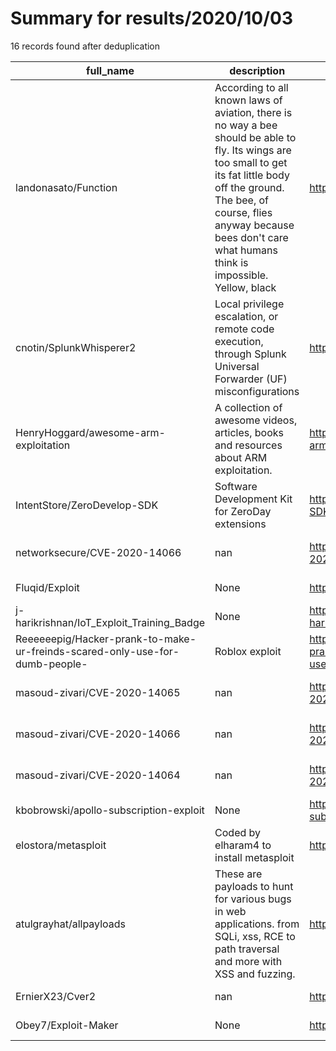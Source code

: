 
# Summary for results/2020/10/03
    
16 records found after deduplication

| full_name | description | html_url | matched_list | matched_count | pushed_at | size | stargazers_count | language | forks_count | vul_ids |
|-----------------------------------------------------------------------------|------------------------------------------------------------------------------------------------------------------------------------------------------------------------------------------------------------------------------------------------------------------|------------------------------------------------------------------------------------------------|----------------------------------|-----------------|---------------------------|--------|--------------------|------------|---------------|--------------------|
| landonasato/Function | According to all known laws of aviation, there is no way a bee should be able to fly. Its wings are too small to get its fat little body off the ground. The bee, of course, flies anyway because bees don't care what humans think is impossible. Yellow, black | https://github.com/landonasato/Function | ['exploit'] | 1 | 2020-10-03 13:31:55+00:00 | 31 | 2 | HTML | 18 | [] |
| cnotin/SplunkWhisperer2 | Local privilege escalation, or remote code execution, through Splunk Universal Forwarder (UF) misconfigurations | https://github.com/cnotin/SplunkWhisperer2 | ['remote code execution'] | 1 | 2020-10-03 11:39:56+00:00 | 19 | 168 | Python | 38 | [] |
| HenryHoggard/awesome-arm-exploitation | A collection of awesome videos, articles, books and resources about ARM exploitation. | https://github.com/HenryHoggard/awesome-arm-exploitation | ['exploit'] | 1 | 2020-10-03 13:47:05+00:00 | 21 | 147 | | 33 | [] |
| IntentStore/ZeroDevelop-SDK | Software Development Kit for ZeroDay extensions | https://github.com/IntentStore/ZeroDevelop-SDK | ['zeroday'] | 1 | 2020-10-03 22:07:10+00:00 | 44 | 7 | Java | 4 | [] |
| networksecure/CVE-2020-14066 | nan | https://github.com/networksecure/CVE-2020-14066 | ['cve-2'] | 1 | 2020-10-03 09:19:24+00:00 | 881 | 1 | | 0 | ['CVE-2020-14066'] |
| Fluqid/Exploit | None | https://github.com/Fluqid/Exploit | ['exploit'] | 1 | 2020-10-03 21:08:56+00:00 | 93 | 0 | | 0 | [] |
| j-harikrishnan/IoT_Exploit_Training_Badge | None | https://github.com/j-harikrishnan/IoT_Exploit_Training_Badge | ['exploit'] | 1 | 2020-10-03 14:54:30+00:00 | 3283 | 0 | C++ | 7 | [] |
| Reeeeeepig/Hacker-prank-to-make-ur-freinds-scared-only-use-for-dumb-people- | Roblox exploit | https://github.com/Reeeeeepig/Hacker-prank-to-make-ur-freinds-scared-only-use-for-dumb-people- | ['exploit'] | 1 | 2020-10-03 02:24:49+00:00 | 3 | 0 | HTML | 0 | [] |
| masoud-zivari/CVE-2020-14065 | nan | https://github.com/masoud-zivari/CVE-2020-14065 | ['cve-2'] | 1 | 2020-10-03 09:13:31+00:00 | 219 | 0 | | 0 | ['CVE-2020-14065'] |
| masoud-zivari/CVE-2020-14066 | nan | https://github.com/masoud-zivari/CVE-2020-14066 | ['cve-2'] | 1 | 2020-10-03 09:17:47+00:00 | 878 | 0 | | 0 | ['CVE-2020-14066'] |
| masoud-zivari/CVE-2020-14064 | nan | https://github.com/masoud-zivari/CVE-2020-14064 | ['cve-2'] | 1 | 2020-10-03 09:30:44+00:00 | 215 | 0 | | 0 | ['CVE-2020-14064'] |
| kbobrowski/apollo-subscription-exploit | None | https://github.com/kbobrowski/apollo-subscription-exploit | ['exploit'] | 1 | 2020-10-03 11:45:46+00:00 | 86 | 0 | JavaScript | 0 | [] |
| elostora/metasploit | Coded by elharam4 to install metasploit | https://github.com/elostora/metasploit | ['metasploit module OR payload'] | 1 | 2020-10-03 11:50:11+00:00 | 1 | 1 | Shell | 0 | [] |
| atulgrayhat/allpayloads | These are payloads to hunt for various bugs in web applications. from SQLi, xss, RCE to path traversal and more with XSS and fuzzing. | https://github.com/atulgrayhat/allpayloads | ['rce'] | 1 | 2020-10-03 15:00:41+00:00 | 29 | 7 | nan | 4 | [] |
| ErnierX23/Cver2 | nan | https://github.com/ErnierX23/Cver2 | ['cve-2'] | 1 | 2020-10-03 20:03:40+00:00 | 2 | 0 | HTML | 0 | [] |
| Obey7/Exploit-Maker | None | https://github.com/Obey7/Exploit-Maker | ['exploit'] | 1 | 2020-10-03 22:00:13+00:00 | 146 | 0 | | 0 | [] |
